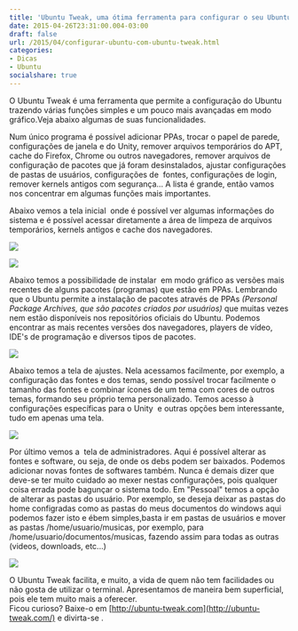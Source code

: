 ```yaml
---
title: 'Ubuntu Tweak, uma ótima ferramenta para configurar o seu Ubuntu'
date: 2015-04-26T23:31:00.004-03:00
draft: false
url: /2015/04/configurar-ubuntu-com-ubuntu-tweak.html
categories: 
- Dicas
- Ubuntu
socialshare: true
---
```


O Ubuntu Tweak é uma ferramenta que permite a configuração do Ubuntu trazendo várias funções simples e um pouco mais avançadas em modo gráfico.Veja abaixo algumas de suas funcionalidades.  

 
<!--more-->

  
Num único programa é possível adicionar PPAs, trocar o papel de parede, configurações de janela e do Unity, remover arquivos temporários do APT, cache do Firefox, Chrome ou outros navegadores, remover arquivos de configuração de pacotes que já foram desinstalados, ajustar configurações de pastas de usuários, configurações de  fontes, configurações de login, remover kernels antigos com segurança… A lista é grande, então vamos nos concentrar em algumas funções mais importantes.

  

Abaixo vemos a tela inicial  onde é possível ver algumas informações do sistema e é possível acessar diretamente a área de limpeza de arquivos temporários, kernels antigos e cache dos navegadores.

  

[![](https://2.bp.blogspot.com/-wnAinLbOYhQ/VGDZoqMXK1I/AAAAAAAABC8/xxEdpwSEJIk/s640/Tweak_001.png)](http://2.bp.blogspot.com/-wnAinLbOYhQ/VGDZoqMXK1I/AAAAAAAABC8/xxEdpwSEJIk/s1600/Tweak_001.png)

  

[![](https://3.bp.blogspot.com/-bibVxhlhHwI/VGDZpQ_wZxI/AAAAAAAABDc/mOMfoFxpGM4/s640/Tweak_005.png)](http://3.bp.blogspot.com/-bibVxhlhHwI/VGDZpQ_wZxI/AAAAAAAABDc/mOMfoFxpGM4/s1600/Tweak_005.png)

  
Abaixo temos a possibilidade de instalar  em modo gráfico as versões mais recentes de alguns pacotes (programas) que estão em PPAs. Lembrando que o Ubuntu permite a instalação de pacotes através de PPAs _(_Personal Package_ Archives, que são pacotes criados por usuários)_ que muitas vezes nem estão disponíveis nos repositórios oficiais do Ubuntu. Podemos encontrar as mais recentes versões dos navegadores, players de vídeo, IDE's de programação e diversos tipos de pacotes.

  

[![](https://2.bp.blogspot.com/-JglKmfR6lZQ/VGDZoiaBwTI/AAAAAAAABDQ/JZgXNcfDxiU/s640/Tweak_002.png)](http://2.bp.blogspot.com/-JglKmfR6lZQ/VGDZoiaBwTI/AAAAAAAABDQ/JZgXNcfDxiU/s1600/Tweak_002.png)

  

Abaixo temos a tela de ajustes. Nela acessamos facilmente, por exemplo, a configuração das fontes e dos temas, sendo possível trocar facilmente o tamanho das fontes e combinar ícones de um tema com cores de outros temas, formando seu próprio tema personalizado. Temos acesso à configurações específicas para o Unity  e outras opções bem interessante, tudo em apenas uma tela.

  

[![](https://2.bp.blogspot.com/-NCUbCrGaObo/VGDZomNbaGI/AAAAAAAABDU/-T52DxsxSWk/s640/Tweak_003.png)](http://2.bp.blogspot.com/-NCUbCrGaObo/VGDZomNbaGI/AAAAAAAABDU/-T52DxsxSWk/s1600/Tweak_003.png)

  

Por último vemos a  tela de administradores. Aqui é possível alterar as fontes e software, ou seja, de onde os debs podem ser baixados. Podemos adicionar novas fontes de softwares também. Nunca é demais dizer que deve-se ter muito cuidado ao mexer nestas configurações, pois qualquer coisa errada pode bagunçar o sistema todo. Em "Pessoal" temos a opção de alterar as pastas do usuário. Por exemplo, se deseja deixar as pastas do home configradas como as pastas do meus documentos do windows aqui podemos fazer isto e ébem simples,basta ir em pastas de usuários e mover as pastas /home/usuario/musicas, por exemplo, para /home/usuario/documentos/musicas, fazendo assim para todas as outras (videos, downloads, etc...)  
  

[![](https://4.bp.blogspot.com/-2WH-IdI3rAk/VGDZpd6W-3I/AAAAAAAABDg/Hl_8SJJSacY/s640/Tweak_004.png)](http://4.bp.blogspot.com/-2WH-IdI3rAk/VGDZpd6W-3I/AAAAAAAABDg/Hl_8SJJSacY/s1600/Tweak_004.png)

  

O Ubuntu Tweak facilita, e muito, a vida de quem não tem facilidades ou não gosta de utilizar o terminal. Apresentamos de maneira bem superficial, pois ele tem muito mais a oferecer.  
Ficou curioso? Baixe-o em [http://ubuntu-tweak.com](http://ubuntu-tweak.com/) e divirta-se .
